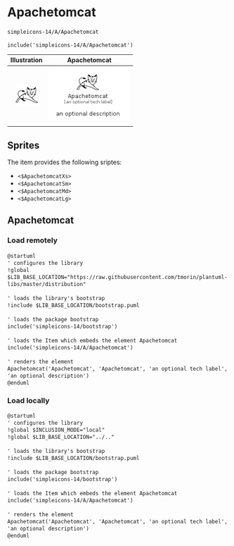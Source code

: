 # Apachetomcat


```text
simpleicons-14/A/Apachetomcat
```

```text
include('simpleicons-14/A/Apachetomcat')
```



| Illustration | Apachetomcat |
| :---: | :---: |
| ![illustration for Illustration](../../simpleicons-14/A/Apachetomcat.png) | ![illustration for Apachetomcat](../../simpleicons-14/A/Apachetomcat.Local.png) |



## Sprites
The item provides the following sriptes:

- `<$ApachetomcatXs>`
- `<$ApachetomcatSm>`
- `<$ApachetomcatMd>`
- `<$ApachetomcatLg>`





## Apachetomcat

### Load remotely
```plantuml
@startuml
' configures the library
!global $LIB_BASE_LOCATION="https://raw.githubusercontent.com/tmorin/plantuml-libs/master/distribution"

' loads the library's bootstrap
!include $LIB_BASE_LOCATION/bootstrap.puml

' loads the package bootstrap
include('simpleicons-14/bootstrap')

' loads the Item which embeds the element Apachetomcat
include('simpleicons-14/A/Apachetomcat')

' renders the element
Apachetomcat('Apachetomcat', 'Apachetomcat', 'an optional tech label', 'an optional description')
@enduml
```

### Load locally
```plantuml
@startuml
' configures the library
!global $INCLUSION_MODE="local"
!global $LIB_BASE_LOCATION="../.."

' loads the library's bootstrap
!include $LIB_BASE_LOCATION/bootstrap.puml

' loads the package bootstrap
include('simpleicons-14/bootstrap')

' loads the Item which embeds the element Apachetomcat
include('simpleicons-14/A/Apachetomcat')

' renders the element
Apachetomcat('Apachetomcat', 'Apachetomcat', 'an optional tech label', 'an optional description')
@enduml
```

